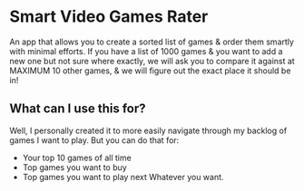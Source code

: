# Smart Video Games Rater
An app that allows you to create a sorted list of games & order them smartly with minimal efforts.
If you have a list of 1000 games & you want to add a new one but not sure where exactly, we will ask you to compare it against at MAXIMUM 10 other games, & we will figure out the exact place it should be in!

## What can I use this for?
Well, I personally created it to more easily navigate through my backlog of games I want to play.
But you can do that for:
- Your top 10 games of all time
- Top games you want to buy
- Top games you want to play next
Whatever you want.



